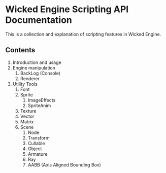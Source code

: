 # Wicked Engine Scripting API Documentation
This is a collection and explanation of scripting features in Wicked Engine.

## Contents
1. Introduction and usage
2. Engine manipulation
	1. BackLog (Console)
	2. Renderer
3. Utility Tools
	1. Font
	2. Sprite
		1. ImageEffects
		2. SpriteAnim
	3. Texture
	4. Vector
	5. Matrix
	6. Scene
		1. Node
		2. Transform
		3. Cullable
		4. Object
		5. Armature
		6. Ray
		7. AABB (Axis Aligned Bounding Box)
